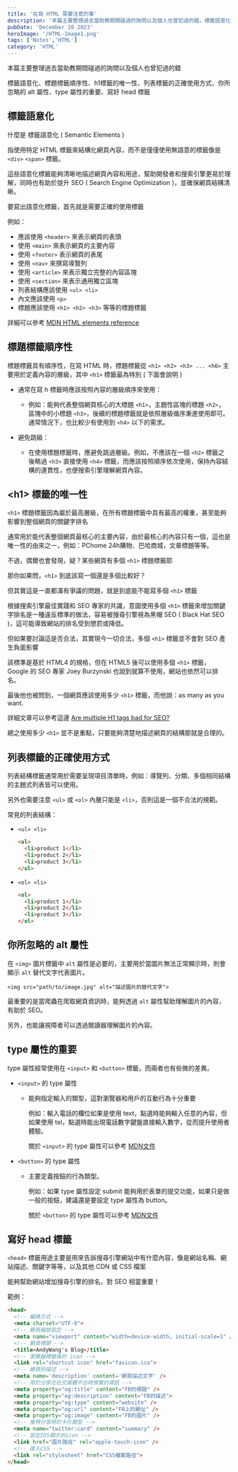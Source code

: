 ```yaml
---
title: '在寫 HTML 需要注意的事'
description: '本篇主要整理過去當助教期間碰過的詢問以及個人也曾犯過的錯，標籤語意化、標題標籤順序性、h1標籤的唯一性、列表標籤的正確使用方式、你所忽略的 alt 屬性、type 屬性的重要、寫好 head 標籤'
pubDate: 'December 20 2023'
heroImage: '/HTML-Image1.png'
tags: ['Notes','HTML']
category: 'HTML'
---
```


本篇主要整理過去當助教期間碰過的詢問以及個人也曾犯過的錯

標籤語意化、標題標籤順序性、h1標籤的唯一性、列表標籤的正確使用方式、你所忽略的 alt 屬性、type 屬性的重要、寫好 head 標籤

## 標籤語意化

什麼是 標籤語意化 ( Semantic Elements )

指使用特定 HTML 標籤來結構化網頁內容，而不是僅僅使用無語意的標籤像是 `<div>` `<span>` 標籤。

這些語意化標籤能夠清晰地描述網頁內容和用途，幫助開發者和搜索引擎更易於理解，同時也有助於提升 SEO ( Search Engine Optimization )，並確保網頁結構清晰。

要寫出語意化標籤，首先就是需要正確的使用標籤

例如：
- 應該使用 `<header>` 來表示網頁的表頭
- 使用 `<main>` 來表示網頁的主要內容
- 使用 `<footer>` 表示網頁的表尾
- 使用 `<nav>` 來撰寫導覽列
- 使用 `<article>` 來表示獨立完整的內容區塊
- 使用 `<section>` 來表示通用獨立區塊
- 列表結構應該使用 `<ul> <li>` 
- 內文應該使用 `<p>`
- 標題應該使用 `<h1> <h2> <h3>` 等等的標題標籤

詳細可以參考 [MDN HTML elements reference](https://developer.mozilla.org/zh-CN/docs/Web/HTML/Element)

## 標題標籤順序性

標題標籤具有順序性，在寫 HTML 時，標題標籤從 `<h1> <h2> <h3> ... <h6>` 主要用於定義內容的層級，其中 `<h1>` 標籤最為特別 ( 下面會說明 )

- 通常在寫 h 標籤時應該按照內容的層級順序來使用：
  - 例如：能夠代表整個網頁核心的大標題 `<h1>`，主題性區塊的標題 `<h2>`，區塊中的小標題 `<h3>`，後續的標題標籤就是依照層級循序漸進使用即可。通常情況下，也比較少有使用到 `<h4>` 以下的需求。

- 避免跳級：
  - 在使用標題標籤時，應避免跳過層級。例如，不應該在一個 `<h2>` 標籤之後略過 `<h3>` 直接使用 `<h4>` 標籤，而應該按照順序依次使用，保持內容結構的連貫性，也便搜索引擎理解網頁內容。

## &lt;h1&gt; 標籤的唯一性

`<h1>` 標題標籤因為屬於最高層級，在所有標題標籤中具有最高的權重，甚至能夠影響到整個網頁的關鍵字排名

通常用於能代表整個網頁最核心的主要內容，由於最核心的內容只有一個，這也是唯一性的由來之一，例如：PChome 24h購物、巴哈商城，文章標題等等。

不過，偶爾也會發現，疑？某些網頁有多個 `<h1>` 標題標籤耶

那你如果問，`<h1>` 到底該寫一個還是多個比較好？

但其實這是一直都滿有爭議的問題，就是到底能不能寫多個 `<h1>` 標籤

根據搜索引擎最佳實踐和 SEO 專家的共識，意圖使用多個 `<h1>` 標籤來增加關鍵字排名是一種違反標準的做法，容易被搜尋引擎視為黑帽 SEO ( Black Hat SEO )，這可能導致網站的排名受到懲罰或降低。

但如果要討論這是否合法，其實現今一切合法，多個 `<h1>` 標籤並不會對 SEO 產生負面影響

該標準是基於 HTML4 的規格，但在 HTML5 後可以使用多個 `<h1>` 標籤，Google 的 SEO 專家 Joey Burzynski 也說到就算不使用，網站也依然可以排名。

最後他也被問到，一個網頁應該使用多少 `<h1>` 標籤，而他說：as many as you want.

詳細文章可以參考這邊 [Are multiple H1 tags bad for SEO?](https://medium.com/marketkarma/are-multiple-h1-tags-bad-for-seo-f5e3da76f360)

總之使用多少 `<h1>` 並不是重點，只要能夠清楚地描述網頁的結構那就是合理的。

## 列表標籤的正確使用方式

列表結構標籤通常用於需要呈現項目清單時，例如：導覽列、分類、多個相同結構的主題式列表皆可以使用。

另外也需要注意 `<ul>` 或 `<ol>` 內層只能是 `<li>`，否則這是一個不合法的規範。 

常見的列表結構：

- `<ul> <li>`
  ```html
  <ul>
    <li>product 1</li>
    <li>product 2</li>
    <li>product 3</li>
  </ul>
  ```
- `<ol> <li>`
  ```html
  <ol>
    <li>product 1</li>
    <li>product 2</li>
    <li>product 3</li>
  </ol>
  ```

## 你所忽略的 alt 屬性

在 `<img>` 圖片標籤中 `alt` 屬性是必要的，主要用於當圖片無法正常顯示時，則會顯示 `alt` 替代文字代表圖片。

```html=
<img src="path/to/image.jpg" alt="描述圖片的替代文字">
```

最重要的是當爬蟲在爬取網頁資訊時，能夠透過 `alt` 屬性幫助理解圖片的內容，有助於 SEO。

另外，也能讓視障者可以透過閱讀器理解圖片的內容。

## type 屬性的重要

type 屬性經常使用在 `<input>` 和 `<button>` 標籤，而兩者也有些微的差異。

- `<input>` 的 type 屬性
  - 能夠指定輸入的類型，這對瀏覽器和用戶的互動行為十分重要

    例如：輸入電話的欄位如果是使用 text，點選時能夠輸入任意的內容，但如果使用 tel，點選時能出現電話數字鍵盤直接輸入數字，從而提升使用者體驗。

    關於 `<input>` 的 type 屬性可以參考 [MDN文件](https://developer.mozilla.org/zh-CN/docs/Web/HTML/Element/input)

- `<button>` 的 type 屬性
  - 主要定義按鈕的行為類型。

    例如：如果 type 屬性設定 submit 能夠用於表單的提交功能，如果只是做一般的按鈕，建議還是要設定 type 屬性為 button。

    關於 `<button>` 的 type 屬性可以參考 [MDN文件](https://developer.mozilla.org/zh-TW/docs/Web/HTML/Element/button)

## 寫好 head 標籤

`<head>` 標籤用途主要是用來告訴搜尋引擎網站中有什麼內容，像是網站名稱、網站描述、關鍵字等等，以及其他 CDN 或 CSS 檔案

能夠幫助網站增加搜尋引擎的排名，對 SEO 相當重要！

範例：
```html
<head>
  <!-- 編碼方式 -->
  <meta charset="UTF-8">
  <!-- 網頁縮放設定 -->
  <meta name="viewport" content="width=device-width, initial-scale=1" />
  <!-- 網頁標題 -->
  <title>AndyWang's Blog</title>
  <!-- 瀏覽器標籤條的 icon -->
  <link rel="shortcut icon" href="favicon.ico">
  <!-- 網頁的描述 -->
  <meta name='description' content='網頁描述文字' />
  <!-- 用於分享在社交媒體平台時預覽的資訊 -->
  <meta property="og:title" content="FB的標題" />
  <meta property="og:description" content="FB的描述">
  <meta property="og:type" content="website" />
  <meta property="og:url" content="FB上的網址" />
  <meta property="og:image" content="FB的圖片" />
  <!-- 推特分享時的卡片類型 -->
  <meta name="twitter:card" content="summary" />
  <!-- 設定IOS顯示的icon -->
  <link href="圖片路徑" rel="apple-touch-icon" />
  <!-- 匯入CSS -->
  <link rel="stylesheet" href="CSS檔案路徑">
</head>
```